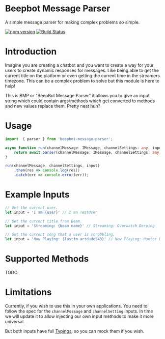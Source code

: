 # Beepbot Message Parser

A simple message parser for making complex problems so simple.

[![npm version](https://badge.fury.io/js/beepbot-message-parser.svg)](https://badge.fury.io/js/beepbot-message-parser)
[![Build Status](https://travis-ci.org/ExoZoneDev/beepbot-message-parser.svg?branch=master)](https://travis-ci.org/ExoZoneDev/beepbot-message-parser)

# Introduction

Imagine you are creating a chatbot and you want to create a way for your users to create dynamic responses for messages. Like being able to get the current title on the platform
or even getting the current time in the streamers timezone. This can be a complex problem to solve but this module is here to help!

This is BMP or "BeepBot Message Parser" it allows you to give an input string which could contain args/methods which get converted to methods and new values replace them. Pretty neat huh?

# Usage
```typescript
import  { parser } from 'beepbot-message-parser';

async function run(channelMessage: IMessage, channelSettings: any, input: string) {
    return await parser(channelMessage: IMessage, channelSettings: any, input: string);
}

run(channelMessage, channelSettings, input)
    .then(res => console.log(res))
    .catch(err => console.error(err));
```

# Example Inputs
```typescript
// Get the current user.
let input = 'I am {user}' // I am TestUser

// Get the current title from Beam.
let input = 'Streaming: {beam name}' // Streaming: Overwatch Derping

// Get the current song that a user is scrobbling.
let input = 'Now Playing: {lastfm artdude543}' // Now Playing: Hunter by Galantis
```

# Supported Methods

TODO.

# Limitations

Currently, if you wish to use this in your own applications. You need to follow the spec for the `channelMessage` and `channelSetting` inputs.
In time we will update it to allow injecting our own input methods to make it more universal.

But both inputs have full [Typings](https://github.com/ExoZoneDev/beepbot-message-parser/tree/master/src/interface), so you can mock them if you wish.

